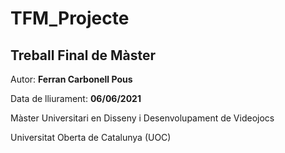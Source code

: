 # TFM_Projecte
<h2>Treball Final de Màster</h2>
<p>Autor: <strong>Ferran Carbonell Pous</strong></p>
<p>Data de lliurament: <strong>06/06/2021</strong></p>
<p>Màster Universitari en Disseny i Desenvolupament de Videojocs</p>
<p>Universitat Oberta de Catalunya (UOC)</p>
